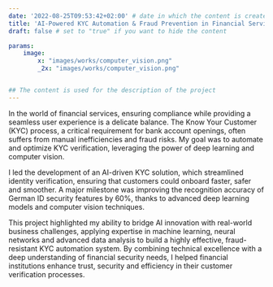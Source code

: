 ```yaml
---
date: '2022-08-25T09:53:42+02:00' # date in which the content is created - defaults to "today"
title: 'AI-Powered KYC Automation & Fraud Prevention in Financial Services'
draft: false # set to "true" if you want to hide the content

params:
    image:  
        x: "images/works/computer_vision.png"
        _2x: "images/works/computer_vision.png"


## The content is used for the description of the project
---
```


In the world of financial services, ensuring compliance while providing a seamless user experience is a delicate balance. The Know Your Customer (KYC) process, a critical requirement for bank account openings, often suffers from manual inefficiencies and fraud risks. My goal was to automate and optimize KYC verification, leveraging the power of deep learning and computer vision.

I led the development of an AI-driven KYC solution, which streamlined identity verification, ensuring that customers could onboard faster, safer and smoother. A major milestone was improving the recognition accuracy of German ID security features by 60%, thanks to advanced deep learning models and computer vision techniques.

This project highlighted my ability to bridge AI innovation with real-world business challenges, applying expertise in machine learning, neural networks and advanced data analysis to build a highly effective, fraud-resistant KYC automation system. By combining technical excellence with a deep understanding of financial security needs, I helped financial institutions enhance trust, security and efficiency in their customer verification processes.
